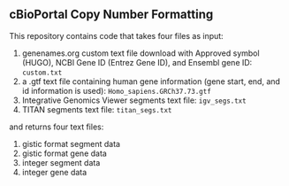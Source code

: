 ## cBioPortal Copy Number Formatting
This repository contains code that takes four files as input: 
1. genenames.org custom text file download with Approved symbol (HUGO), NCBI Gene ID (Entrez Gene ID), and Ensembl gene ID: `custom.txt`
2. a .gtf text file containing human gene information (gene start, end, and id information is used): `Homo_sapiens.GRCh37.73.gtf`
3. Integrative Genomics Viewer segments text file: `igv_segs.txt`
4. TITAN segments text file: `titan_segs.txt` 

and returns four text files:  
1. gistic format segment data
2. gistic format gene data
3. integer segment data
4. integer gene data
